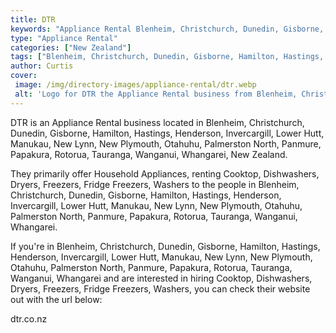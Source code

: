 ```yaml
---
title: DTR
keywords: "Appliance Rental Blenheim, Christchurch, Dunedin, Gisborne, Hamilton, Hastings, Henderson, Invercargill, Lower Hutt, Manukau, New Lynn, New Plymouth, Otahuhu, Palmerston North, Panmure, Papakura, Rotorua, Tauranga, Wanganui, Whangarei"
type: "Appliance Rental"
categories: ["New Zealand"]
tags: ["Blenheim, Christchurch, Dunedin, Gisborne, Hamilton, Hastings, Henderson, Invercargill, Lower Hutt, Manukau, New Lynn, New Plymouth, Otahuhu"]
author: Curtis
cover: 
 image: /img/directory-images/appliance-rental/dtr.webp
 alt: 'Logo for DTR the Appliance Rental business from Blenheim, Christchurch, Dunedin, Gisborne, Hamilton, Hastings, Henderson, Invercargill, Lower Hutt, Manukau, New Lynn, New Plymouth, Otahuhu, Palmerston North, Panmure, Papakura, Rotorua, Tauranga, Wanganui, Whangarei, New Zealand'
---
```


DTR is an Appliance Rental business located in Blenheim, Christchurch, Dunedin, Gisborne, Hamilton, Hastings, Henderson, Invercargill, Lower Hutt, Manukau, New Lynn, New Plymouth, Otahuhu, Palmerston North, Panmure, Papakura, Rotorua, Tauranga, Wanganui, Whangarei, New Zealand. 

They primarily offer Household Appliances, renting Cooktop, Dishwashers, Dryers, Freezers, Fridge Freezers, Washers to the people in Blenheim, Christchurch, Dunedin, Gisborne, Hamilton, Hastings, Henderson, Invercargill, Lower Hutt, Manukau, New Lynn, New Plymouth, Otahuhu, Palmerston North, Panmure, Papakura, Rotorua, Tauranga, Wanganui, Whangarei.

If you're in Blenheim, Christchurch, Dunedin, Gisborne, Hamilton, Hastings, Henderson, Invercargill, Lower Hutt, Manukau, New Lynn, New Plymouth, Otahuhu, Palmerston North, Panmure, Papakura, Rotorua, Tauranga, Wanganui, Whangarei and are interested in hiring Cooktop, Dishwashers, Dryers, Freezers, Fridge Freezers, Washers, you can check their website out with the url below: 

dtr.co.nz

